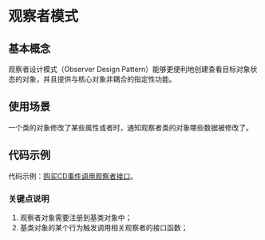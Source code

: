 # 观察者模式

## 基本概念

观察者设计模式（Observer Design Pattern）能够更便利地创建查看目标对象状态的对象，并且提供与核心对象非耦合的指定性功能。


## 使用场景

一个类的对象修改了某些属性或者时，通知观察者类的对象哪些数据被修改了。


## 代码示例

代码示例：[购买CD事件调用观察者接口](https://github.com/mumingv/php/tree/master/books/my_php_design_patterns/chapter_13)。

### 关键点说明

1. 观察者对象需要注册到基类对象中；
2. 基类对象的某个行为触发调用相关观察者的接口函数；


